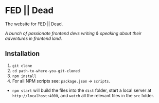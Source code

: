 # FED || Dead

The website for FED || Dead.

*A bunch of passionate frontend devs writing &amp; speaking about their adventures in frontend land.*

## Installation

1. `git clone`
2. `cd path-to-where-you-git-cloned`
3. `npm install`
4. For all NPM scripts see: `package.json` -> `scripts`.
  - `npm start` will build the files into the `dist` folder, start a local 
    server at `http://localhost:4000`, and `watch` all the relevant files in
    the `src` folder.
